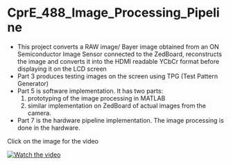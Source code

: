 # CprE_488_Image_Processing_Pipeline

- This project converts a RAW image/ Bayer image obtained from an ON Semiconductor Image Sensor connected to the ZedBoard, reconstructs the image and converts it into the HDMI readable YCbCr format before displaying it on the LCD screen
- Part 3 produces testing images on the screen using TPG (Test Pattern Generator)
- Part 5 is software implementation. It has two parts:
  1. prototyping of the image processing in MATLAB
  2. similar implementation on ZedBoard of actual images from the camera.
- Part 7 is the hardware pipeline implementation. The image processing is done in the hardware.


Click on the image for the video

[![Watch the video](https://img.youtube.com/vi/BC8dgxj4jBE/hqdefault.jpg)](https://www.youtube.com/watch?v=BC8dgxj4jBE)
